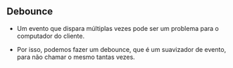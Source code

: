 ## Debounce

- Um evento que dispara múltiplas vezes pode ser um problema para o computador do cliente.

- Por isso, podemos fazer um debounce, que é um suavizador de evento, para não chamar o mesmo tantas vezes.
